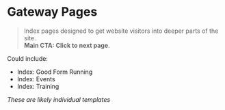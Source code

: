 # Gateway Pages
> Index pages designed to get website visitors into deeper parts of the site.  
> **Main CTA: Click to next page**.  

Could include:
- Index: Good Form Running
- Index: Events
- Index: Training

*These are likely individual templates*